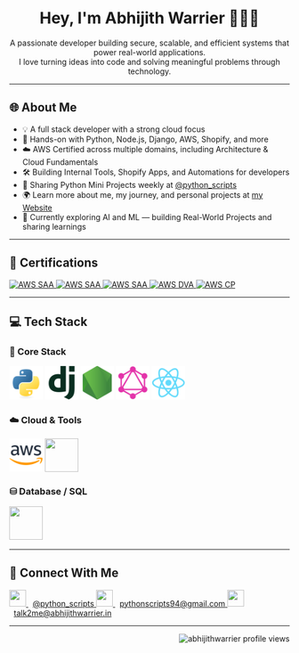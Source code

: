 <h1 align="center">Hey, I'm Abhijith Warrier 👨🏻‍💻</h1>

<p align="center">
  A passionate developer building secure, scalable, and efficient systems that power real-world applications.  <br>
  I love turning ideas into code and solving meaningful problems through technology.
</p>

---

## 🌐 About Me

- 💡 A full stack developer with a strong cloud focus
- 🔧 Hands-on with Python, Node.js, Django, AWS, Shopify, and more
- ☁️ AWS Certified across multiple domains, including Architecture & Cloud Fundamentals
- 🛠️ Building Internal Tools, Shopify Apps, and Automations for developers
- 📸 Sharing Python Mini Projects weekly at [@python_scripts](https://instagram.com/python_scripts)
- 🌍 Learn more about me, my journey, and personal projects at [my Website](https://abhijithwarrier.in)
- 🤖 Currently exploring AI and ML — building Real-World Projects and sharing learnings

---

## 🏅 Certifications

<p align="left">
  <a href="https://www.credly.com/badges/a9750b0a-598c-4ffa-b501-646c1bd92538/public_url" target="_blank">
    <img src="https://abhijithwarrier.in/certs/AIF.png?raw=1" alt="AWS SAA" width="100" height="100"/>
  </a>
  <a href="https://www.credly.com/badges/263959ad-cfcf-4c4a-af6e-b8ffa5476067/public_url" target="_blank">
    <img src="https://abhijithwarrier.in/certs/SAP.png?raw=1" alt="AWS SAA" width="100" height="100"/>
  </a>
  <a href="https://www.credly.com/badges/fc5c8c2b-d9eb-44c3-bd78-36d7b05e48e4/public_url" target="_blank">
    <img src="https://abhijithwarrier.in/certs/SAA.png?raw=1" alt="AWS SAA" width="100" height="100"/>
  </a>
  <a href="https://www.credly.com/badges/6b334cda-aae3-4b99-b93e-63ffe9d23c5a/public_url" target="_blank">
    <img src="https://abhijithwarrier.in/certs/DVA.png?raw=1" alt="AWS DVA" width="100" height="100"/>
  </a>
  <a href="https://www.credly.com/badges/4b99e0c4-eaf9-47c0-a42d-28d2206567d3/public_url" target="_blank">
    <img src="https://abhijithwarrier.in/certs/CP.png?raw=1" alt="AWS CP" width="100" height="100"/>
  </a>
</p>

---

## 💻 Tech Stack

### 🚀 Core Stack
<p>
  <a href="https://www.python.org" target="_blank"><img src="https://github.com/devicons/devicon/blob/v2.16.0/icons/python/python-original.svg" width="60" height="60"/></a>
  <a href="https://www.djangoproject.com" target="_blank"><img src="https://github.com/devicons/devicon/blob/v2.16.0/icons/django/django-plain.svg" width="60" height="60"/></a>  
  <a href="https://nodejs.org" target="_blank"><img src="https://github.com/devicons/devicon/blob/v2.16.0/icons/nodejs/nodejs-original.svg" width="60" height="60"/></a>
  <a href="https://graphql.org" target="_blank"><img src="https://github.com/devicons/devicon/blob/v2.16.0/icons/graphql/graphql-plain.svg" width="60" height="60"/></a>
  <a href="https://react.dev" target="_blank"><img src="https://github.com/devicons/devicon/blob/v2.16.0/icons/react/react-original.svg" width="60" height="60"/></a>
</p>

### ☁️ Cloud & Tools
<p>
  <a href="https://aws.amazon.com" target="_blank"><img src="https://github.com/devicons/devicon/blob/v2.16.0/icons/amazonwebservices/amazonwebservices-original-wordmark.svg" width="60" height="60"/></a>
  <a href="https://www.shopify.com" target="_blank"><img src="https://cdn.worldvectorlogo.com/logos/shopify.svg" width="60" height="60"/></a>
</p>

### ⛁ Database / SQL
<p>
  <a href="https://www.mysql.com/" target="_blank"><img src="https://cdn.jsdelivr.net/gh/devicons/devicon/icons/mysql/mysql-original.svg" width="60" height="60"/></a>
</p>

---

## 📩 Connect With Me

<p>
  <a href="https://instagram.com/python_scripts" target="_blank">
    <img src="https://www.freepnglogos.com/uploads/logo-ig-png/logo-ig-instagram-new-logo-vector-download-13.png" width="30" height="30"/>
    <span style="margin-left: 8px;">@python_scripts</span>
  </a>
  <a href="mailto:pythonscripts94@gmail.com" target="_blank">
    <img src="https://www.freepnglogos.com/uploads/email-logo-png-31.png" width="30" height="30"/>
    <span style="margin-left: 8px;">pythonscripts94@gmail.com</span>
  </a>
  <a href="mailto:talk2me@abhijithwarrier.in" target="_blank">
    <img src="https://www.freepnglogos.com/uploads/email-logo-png-31.png" width="30" height="30"/>
    <span style="margin-left: 8px;">talk2me@abhijithwarrier.in</span>
  </a>
</p>

---

<p align="right">
  <img src="https://komarev.com/ghpvc/?username=abhijithwarrier&label=Profile%20Views&color=yellowgreen&style=plastic" alt="abhijithwarrier profile views"/>
</p>
